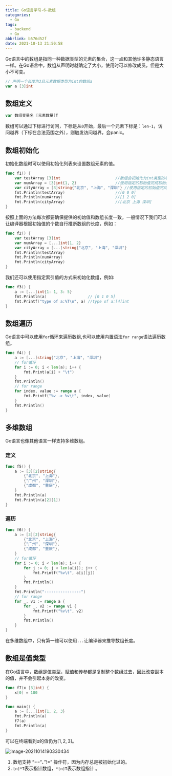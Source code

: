```yaml
---
title: Go语言学习-6-数组
categories:
  - Go
tags:
  - backend
  - Go
abbrlink: b576d52f
date: 2021-10-13 21:50:58
---
```


Go语言中的数组是指同一种数据类型的元素的集合，这一点和其他许多静态语言一样。在Go语言中，数组从声明时就确定了大小，使用时可以修改成员，但是大小不可变。

```go
// 声明一个长度为3且元素数据类型为int的数组a
var a [3]int
```

## 数组定义

```go
var 数组变量名 [元素数量]T
```

数组可以通过下标进行访问，下标是从`0`开始，最后一个元素下标是：`len-1`，访问越界（下标在合法范围之外），则触发访问越界，会panic。

## 数组初始化

初始化数组时可以使用初始化列表来设置数组元素的值。

```go
func f1() {
	var testArray [3]int                        //数组会初始化为int类型的零值
	var numArray = [3]int{1, 2}                 //使用指定的初始值完成初始化
	var cityArray = [3]string{"北京", "上海", "深圳"} //使用指定的初始值完成初始化
	fmt.Println(testArray)                      //[0 0 0]
	fmt.Println(numArray)                       //[1 2 0]
	fmt.Println(cityArray)                      //[北京 上海 深圳]
}
```

按照上面的方法每次都要确保提供的初始值和数组长度一致，一般情况下我们可以让编译器根据初始值的个数自行推断数组的长度，例如：

```go
func f2() {
	var testArray [3]int
	var numArray = [...]int{1, 2}
	var cityArray = [...]string{"北京", "上海", "深圳"}
	fmt.Println(testArray)
	fmt.Println(numArray)
	fmt.Println(cityArray)
}
```

我们还可以使用指定索引值的方式来初始化数组，例如:

```go
func f3() {
	a := [...]int{1: 1, 3: 5}
	fmt.Println(a)                  // [0 1 0 5]
	fmt.Printf("type of a:%T\n", a) //type of a:[4]int
}
```

## 数组遍历

Go语言中可以使用`for`循环来遍历数组,也可以使用内置语法`for range`语法遍历数组。

```go
func f4() {
	a := [...]string{"北京", "上海", "深圳"}
	// for循环
	for i := 0; i < len(a); i++ {
		fmt.Print(a[i] + "\t")
	}
	fmt.Println()
	// for range
	for index, value := range a {
		fmt.Printf("%v -> %v\t", index, value)
	}
	fmt.Println()
}
```

## 多维数组

Go语言也像其他语言一样支持多维数组。

### 定义

```go
func f5() {
	a := [3][2]string{
		{"北京", "上海"},
		{"广州", "深圳"},
		{"成都", "重庆"},
	}
	fmt.Println(a)
	fmt.Println(a[2][1])
}
```

### 遍历

```go
func f6() {
	a := [3][2]string{
		{"北京", "上海"},
		{"广州", "深圳"},
		{"成都", "重庆"},
	}
	// for循环
	for i := 0; i < len(a); i++ {
		for j := 0; j < len(a[i]); j++ {
			fmt.Printf("%v\t", a[i][j])
		}
		fmt.Println()
	}
	fmt.Println("----------------")
	// for range
	for _, v1 := range a {
		for _, v2 := range v1 {
			fmt.Printf("%v\t", v2)
		}
		fmt.Println()
	}
}
```

在多维数组中，只有第一维可以使用`...`让编译器来推导数组长度。

## 数组是值类型

在Go语言中，数组是值类型，赋值和传参都是复制整个数组过去，因此改变副本的值，并不会引起本身的改变。

```go
func f7(x [3]int) {
	x[0] = 100
}

func main() {
	a := [...]int{1, 2, 3}
	fmt.Println(a)
	f7(a)
	fmt.Println(a)
}
```

可以在终端看到$a$的值仍为$[1, 2, 3]$。

![image-20211014190330434](https://gitee.com/cao_ziqiang/img/raw/master/20211014190330.png)

1. 数组支持 “==“、”!=” 操作符，因为内存总是被初始化过的。
2. `[n]*T`表示指针数组，`*[n]T`表示数组指针 。

